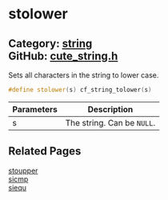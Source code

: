 [](../header.md ':include')

# stolower

Category: [string](/api_reference?id=string)  
GitHub: [cute_string.h](https://github.com/RandyGaul/cute_framework/blob/master/include/cute_string.h)  
---

Sets all characters in the string to lower case.

```cpp
#define stolower(s) cf_string_tolower(s)
```

Parameters | Description
--- | ---
s | The string. Can be `NULL`.

## Related Pages

[stoupper](/string/stoupper.md)  
[sicmp](/string/sicmp.md)  
[siequ](/string/siequ.md)  
